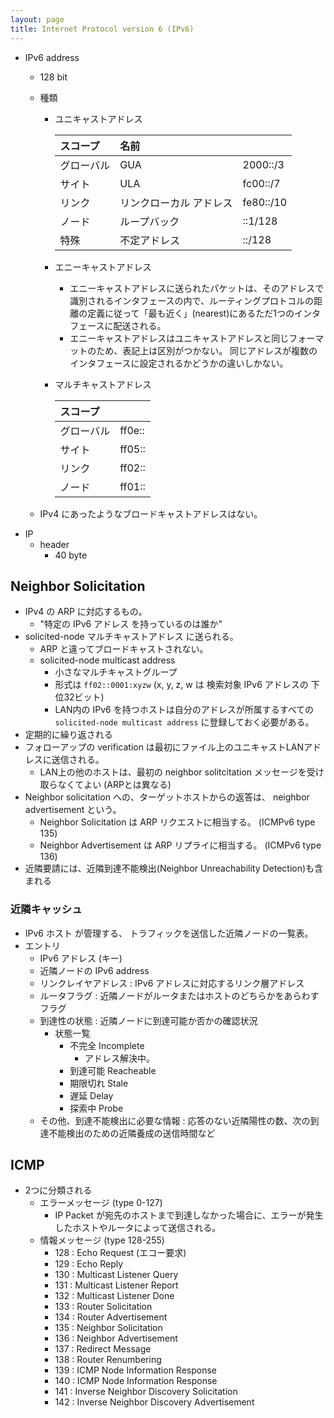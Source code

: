 ```yaml
---
layout: page
title: Internet Protocol version 6 (IPv6)
---
```


* IPv6 address
    * 128 bit
    * 種類
        * ユニキャストアドレス

            | スコープ | 名前 | |
            |:--|:--|:--|
            | グローバル | GUA | 2000::/3 |
            | サイト | ULA | fc00::/7 |
            | リンク | リンクローカル アドレス | fe80::/10 |
            | ノード | ループバック | ::1/128 |
            | 特殊 | 不定アドレス | ::/128 |


        * エニーキャストアドレス 
            * エニーキャストアドレスに送られたパケットは、そのアドレスで識別されるインタフェースの内で、ルーティングプロトコルの距離の定義に従って「最も近く」(nearest)にあるただ1つのインタフェースに配送される。
            * エニーキャストアドレスはユニキャストアドレスと同じフォーマットのため、表記上は区別がつかない。 同じアドレスが複数のインタフェースに設定されるかどうかの違いしかない。
        * マルチキャストアドレス

            | スコープ |  |
            |:--|:--|
            | グローバル | ff0e:: |
            | サイト | ff05:: |
            | リンク | ff02:: |
            | ノード | ff01:: |

    * IPv4 にあったようなブロードキャストアドレスはない。
* IP
    * header
        * 40 byte

## Neighbor Solicitation

* IPv4 の ARP に対応するもの。
    * "特定の IPv6 アドレス を持っているのは誰か"
* solicited-node マルチキャストアドレス に送られる。
    * ARP と違ってブロードキャストされない。
    * solicited-node multicast address
        * 小さなマルチキャストグループ
        * 形式は `ff02::0001:xyzw` (x, y, z, w は 検索対象 IPv6 アドレスの 下位32ビット)
        * LAN内の IPv6 を持つホストは自分のアドレスが所属するすべての `solicited-node multicast address` に登録しておく必要がある。
* 定期的に繰り返される
* フォローアップの verification は最初にファイル上のユニキャストLANアドレスに送信される。
    * LAN上の他のホストは、最初の neighbor solitcitation メッセージを受け取らなくてよい (ARPとは異なる)
* Neighbor solicitation への、ターゲットホストからの返答は、 neighbor advertisement という。
    * Neighbor Solicitation は ARP リクエストに相当する。 (ICMPv6 type 135)
    * Neighbor Advertisement は ARP リプライに相当する。 (ICMPv6 type 136)
* 近隣要請には、近隣到達不能検出(Neighbor Unreachability Detection)も含まれる

### 近隣キャッシュ

* IPv6 ホスト が管理する、 トラフィックを送信した近隣ノードの一覧表。
* エントリ
    * IPv6 アドレス (キー)
    * 近隣ノードの IPv6 address
    * リンクレイヤアドレス : IPv6 アドレスに対応するリンク層アドレス
    * ルータフラグ : 近隣ノードがルータまたはホストのどちらかをあらわすフラグ
    * 到達性の状態 : 近隣ノードに到達可能か否かの確認状況
        * 状態一覧
            * 不完全 Incomplete
                * アドレス解決中。
            * 到達可能 Reacheable
            * 期限切れ Stale
            * 遅延 Delay
            * 探索中 Probe
    * その他、到達不能検出に必要な情報 : 応答のない近隣陽性の数、次の到達不能検出のための近隣養成の送信時間など

## ICMP

* 2つに分類される
    * エラーメッセージ (type 0-127)
        * IP Packet が宛先のホストまで到達しなかった場合に、エラーが発生したホストやルータによって送信される。
    * 情報メッセージ (type 128-255)
        * 128 : Echo Request (エコー要求)
        * 129 : Echo Reply
        * 130 : Multicast Listener Query
        * 131 : Multicast Listener Report
        * 132 : Multicast Listener Done
        * 133 : Router Solicitation
        * 134 : Router Advertisement
        * 135 : Neighbor Solicitation
        * 136 : Neighbor Advertisement
        * 137 : Redirect Message
        * 138 : Router Renumbering
        * 139 : ICMP Node Information Response
        * 140 : ICMP Node Information Response
        * 141 : Inverse Neighbor Discovery Solicitation
        * 142 : Inverse Neighbor Discovery Advertisement




<!--
ホストは、LANアドレスが変更された可能性があると信じる場合、これらを一方的に送信することもあります。

ノードが別のノードに代わってネイバーアドバタイズメントを送信できるという点で、プロキシARPの類似物は引き続き許可されます。これの最も可能性の高い理由は、プロキシサービスを受信するノードが、ホームLANから一時的に離れた「モバイル」ホストであるためです。プロキシとして送信されるネイバーアドバタイズメントには、実際のターゲットが発言した場合、プロキシアドバタイズメントを無視する必要があることを示すフラグがあります。

ノード（ホストまたはルーター）が近隣要請を通じて近隣のLANアドレスを検出すると、ノードは引き続き近隣の継続的な到達可能性を監視します。

各ノード（ホストまたはルーター）は、既知のネイバーを引き続き監視します。到達可能性は、進行中のIPv6トラフィック交換または近隣アドバタイズメント応答のいずれかから推測できます。近隣ホストが到達不能になったことをノードが検出した場合、近隣のLANアドレスが単に変更された場合、元のノードはマルチキャスト近隣要請プロセスを再試行できます。ノードは、隣接ルーターが到達不能になったことを検出すると、代替パスを見つけようとします。

最後に、IPv4ICMPリダイレクトメッセージもIPv6で近隣探索プロトコルに移動されました。これらにより、ルーターは、特定の宛先へのトラフィックを処理するために別のルーターが適切に配置されていることをホストに通知できます。
-->

<!--
a host may also send these unsolicited if it believes its LAN address may have changed.

The analogue of Proxy ARP is still permitted, in that a node may send Neighbor Advertisements on behalf of another. The most likely reason for this is that the node receiving proxy services is a “mobile” host temporarily remote from the home LAN. Neighbor Advertisements sent as proxies have a flag to indicate that, if the real target does speak up, the proxy advertisement should be ignored.

Once a node (host or router) has discovered a neighbor’s LAN address through Neighbor Solicitation, it continues to monitor the neighbor’s continued reachability.

Each node (host or router) continues to monitor its known neighbors; reachability can be inferred either from ongoing IPv6 traffic exchanges or from Neighbor Advertisement responses. If a node detects that a neighboring host has become unreachable, the original node may retry the multicast Neighbor Solicitation process, in case the neighbor’s LAN address has simply changed. If a node detects that a neighboring router has become unreachable, it attempts to find an alternative path.

Finally, IPv4 ICMP Redirect messages have also been moved in IPv6 to the Neighbor Discovery protocol. These allow a router to tell a host that another router is better positioned to handle traffic to a given destination.

8.6.4   Security and Neighbor Discovery
In the protocols outlined above, received ND messages are trusted; this can lead to problems with nodes pretending to be things they are not. Here are two examples:

A host can pretend to be a router simply by sending out Router Advertisements; such a host can thus capture traffic from its neighbors, and even send it on – perhaps selectively – to the real router.
A host can pretend to be another host, in the IPv6 analog of ARP spoofing (7.9.2   ARP Security). If host A sends out a Neighbor Solicitation for host B, nothing prevents host C from sending out a Neighbor Advertisement claiming to be B (after previously joining the appropriate multicast group).
These two attacks can have the goal either of eavesdropping or of denial of service; there are also purely denial-of-service attacks. For example, host C can answer host B’s DAD queries (below at 8.7.1   Duplicate Address Detection) by claiming that the IPv6 address in question is indeed in use, preventing B from ever acquiring an IPv6 address. A good summary of these and other attacks can be found in RFC 3756.

These attacks, it is worth noting, can only be launched by nodes on the same LAN; they cannot be launched remotely. While this reduces the risk, though, it does not eliminate it. Sites that allow anyone to connect, such as Internet cafés, run the highest risk, but even in a setting in which all workstations are “locked down”, a node compromised by a virus may be able to disrupt the network.

RFC 4861 suggested that, at sites concerned about these kinds of attacks, hosts might use the IPv6 Authentication Header or the Encapsulated Security Payload Header to supply digital signatures for ND packets (see 22.11   IPsec). If a node is configured to require such checks, then most ND-based attacks can be prevented. Unfortunately, RFC 4861 offered no suggestions beyond static configuration, which scales poorly and also rather completely undermines the goal of autoconfiguration.

A more flexible alternative is Secure Neighbor Discovery, or SEND, specified in RFC 3971. This uses public-key encryption (22.9   Public-Key Encryption) to validate ND messages; for the remainder of this section, some familiarity with the material at 22.9   Public-Key Encryption may be necessary. Each message is digitally signed by the sender, using the sender’s private key; the recipient can validate the message using the sender’s corresponding public key. In principle this makes it impossible for one message sender to pretend to be another sender.

In practice, the problem is that public keys by themselves guarantee (if not compromised) only that the sender of a message is the same entity that previously sent messages using that key. In the second bulleted example above, in which C sends an ND message falsely claiming to be B, straightforward applications of public keys would prevent this if the original host A had previously heard from B, and trusted that sender to be the real B. But in general A would not know which of B or C was the real B. A cannot trust whichever host it heard from first, as it is indeed possible that C started its deception with A’s very first query for B, beating B to the punch.

A common solution to this identity-guarantee problem is to create some form of “public-key infrastructure” such as certificate authorities, as in 22.10.2.1   Certificate Authorities. In this setting, every node is configured to trust messages signed by the certificate authority; that authority is then configured to vouch for the identities of other nodes whenever this is necessary for secure operation. SEND implements its own version of certificate authorities; these are known as trust anchors. These would be configured to guarantee the identities of all routers, and perhaps hosts. The details are somewhat simpler than the mechanism outlined in 22.10.2.1   Certificate Authorities, as the anchors and routers are under common authority. When trust anchors are used, each host needs to be configured with a list of their addresses.

SEND also supports a simpler public-key validation mechanism known as cryptographically generated addresses, or CGAs (RFC 3972). These are IPv6 interface identifiers that are secure hashes (22.6   Secure Hashes) of the host’s public key (and a few other non-secret parameters). CGAs are an alternative to the interface-identifier mechanisms discussed in 8.2.1   Interface identifiers. DNS names in the .onion domain used by TOR also use CGAs.

The use of CGAs makes it impossible for host C to successfully claim to be host B: only B will have the public key that hashes to B’s address and the matching private key. If C attempts to send to A a neighbor advertisement claiming to be B, then C can sign the message with its own private key, but the hash of the corresponding public key will not match the interface-identifier portion of B’s address. Similarly, in the DAD scenario, if C attempts to tell B that B’s newly selected CGA address is already in use, then again C won’t have a key matching that address, and B will ignore the report.

In general, CGI addresses allow recipients of a message to verify that the source address is the “owner” of the associated public key, without any need for a public-key infrastructure (22.9.3   Trust and the Man in the Middle). C can still pretend to be a router, using its own CGA address, because router addresses are not known by the requester beforehand. However, it is easier to protect routers using trust anchors as there are fewer of them.

SEND relies on the fact that finding two inputs hashing to the same 64-bit CGA is infeasible, as in general this would take about 264 tries. An IPv4 analog would be impossible as the address host portion won’t have enough bits to prevent finding hash collisions via brute force. For example, if the host portion of the address has ten bits, it would take C about 210 tries (by tweaking the supplemental hash parameters) until it found a match for B’s CGA.

SEND has seen very little use in the IPv6 world, partly because IPv6 itself has seen such slow adoption, but also because of the perception that the vulnerabilities SEND protects against are difficult to exploit.

RA-guard is a simpler mechanism to achieve ND security, but one that requires considerable support from the LAN layer. Outlined in RFC 6105, it requires that each host connects directly to a switch; that is, there must be no shared-media Ethernet. The switches must also be fairly smart; it must be possible to configure them to know which ports connect to routers rather than hosts, and, in addition, it must be possible to configure them to block Router Advertisements from host ports that are not router ports. This is quite effective at preventing a host from pretending to be a router, and, while it assumes that the switches can do a significant amount of packet inspection, that is in fact a fairly common Ethernet switch feature. If Wi-Fi is involved, it does require that access points (which are a kind of switch) be able to block Router Advertisements; this isn’t quite as commonly available. In determining which switch ports are connected to routers, RFC 6105 suggests that there might be a brief initial learning period, during which all switch ports connecting to a device that claims to be a router are considered, permanently, to be router ports.
-->

<!--
.6.4セキュリティと近隣探索
上で概説したプロトコルでは、受信したNDメッセージは信頼されます。これにより、ノードがそうではないものになりすますという問題が発生する可能性があります。次に2つの例を示します。

ホストは、ルーターアドバタイズメントを送信するだけで、ルーターのふりをすることができます。したがって、このようなホストは、ネイバーからのトラフィックをキャプチャし、実際のルーターに（おそらく選択的に）送信することもできます。
ホストは、ARPスプーフィングのIPv6アナログ（7.9.2 ARPセキュリティ）で、別のホストのふりをすることができます。ホストAがホストBの近隣要請を送信する場合、ホストCがBであると主張する近隣アドバタイズメントを送信することを妨げるものは何もありません（以前に適切なマルチキャストグループに参加した後）。
これらの2つの攻撃には、盗聴またはサービス拒否のいずれかの目的があります。純粋にサービス拒否攻撃もあります。たとえば、ホストCは、問題のIPv6アドレスが実際に使用されていると主張することで、ホストBのDADクエリ（以下の8.7.1重複アドレス検出）に応答でき、BがIPv6アドレスを取得するのを防ぎます。これらの攻撃やその他の攻撃の概要については、RFC3756。

これらの攻撃は、注目に値することですが、同じLAN上のノードによってのみ開始できます。リモートで起動することはできません。これによりリスクは軽減されますが、排除されるわけではありません。インターネットカフェなど、誰でも接続できるサイトが最もリスクが高くなりますが、すべてのワークステーションが「ロックダウン」されている状況でも、ウイルスに感染したノードがネットワークを混乱させる可能性があります。

RFC 4861は、この種の攻撃が懸念されるサイトでは、ホストがIPv6認証ヘッダーまたはカプセル化されたセキュリティペイロードヘッダーを使用して、NDパケットのデジタル署名を提供する可能性があることを示唆しています（ 22.11 IPsecを参照）。ノードがそのようなチェックを要求するように構成されている場合、ほとんどのNDベースの攻撃を防ぐことができます。不幸にも、RFC 4861は、静的構成以外の提案を提供していませんでした。これは、拡張性が低く、自動構成の目標を完全に損なうものです。

より柔軟な代替手段は、で指定されているSecure Neighbor Discovery（SEND）です。RFC3971。これは、公開鍵暗号化（ 22.9公開鍵暗号化）を使用してNDメッセージを検証します。このセクションの残りの部分では、 22.9公開鍵暗号化の資料にある程度精通している必要がある場合があります。各メッセージは、送信者の秘密鍵を使用して、送信者によってデジタル署名されます。受信者は、送信者の対応する公開鍵を使用してメッセージを検証できます。原則として、これにより、あるメッセージ送信者が別の送信者になりすますことは不可能になります。

実際には、問題は、公開鍵自体が（侵害されていない場合でも）メッセージの送信者がその鍵を使用して以前にメッセージを送信したのと同じエンティティであることのみを保証することです。上記の2番目の箇条書きの例では、Cが誤ってBであると主張するNDメッセージを送信しますが、元のホストAが以前にBから連絡を取り、その送信者が本物のBであると信頼している場合、公開鍵を直接適用することでこれを防ぐことができます。一般に、AはBとCのどちらが本物のBであるかを知りません。Aが最初に聞いたホストを信頼することはできません。CがBに対する最初のクエリでBを打ち負かし、欺瞞を開始した可能性があるからです。

このID保証の問題に対する一般的な解決策は、22.10.2.1認証局のように、認証局などの何らかの形式の「公開鍵インフラストラクチャ」を作成することです。この設定では、すべてのノードが認証局によって署名されたメッセージを信頼するように構成されています。次に、その権限は、安全な操作に必要な場合はいつでも、他のノードのIDを保証するように構成されます。SENDは、独自のバージョンの認証局を実装します。これらはトラストアンカーとして知られています。これらは、すべてのルーター、場合によってはホストのIDを保証するように構成されます。詳細は、22.10.2.1認証局で概説されているメカニズムよりもいくらか単純です。、アンカーとルーターは共通の権限の下にあるため。トラストアンカーを使用する場合は、各ホストにアドレスのリストを設定する必要があります。

SENDは、暗号で生成されたアドレス、またはCGA（CGA）と呼ばれるより単純な公開鍵検証メカニズムもサポートします。RFC 3972）。これらは、ホストの公開鍵（およびその他のいくつかの非秘密パラメーター）のセキュアハッシュ（ 22.6セキュアハッシュ）であるIPv6インターフェイス識別子です。CGAは、 8.2.1インターフェイス識別子で説明されているインターフェイス識別子メカニズムの代替手段です。TORが使用する.onionドメインのDNS名もCGAを使用します。

CGAsの使用が正常にそれが不可能ホストCになり、ホストBであると主張する：唯一のBは、公開鍵Bのアドレスにハッシュことがありますと一致する秘密鍵を。CがBであると主張する近隣アドバタイズメントをAに送信しようとすると、Cは独自の秘密鍵を使用してメッセージに署名できますが、対応する公開鍵のハッシュはBのアドレスのインターフェイス識別子部分と一致しません。同様に、DADシナリオでは、CがBに新しく選択されたCGAアドレスがすでに使用されていることを伝えようとすると、Cはそのアドレスに一致するキーを持たず、Bはレポートを無視します。

一般に、CGIアドレスを使用すると、メッセージの受信者は、公開鍵インフラストラクチャ（22.9.3 Trust and the Man in the Middle）を必要とせずに、送信元アドレスが関連する公開鍵の「所有者」であることを確認できます。Cは、独自のCGAアドレスを使用して、ルーターのふりをすることができます。これは、ルーターアドレスがリクエスターによって事前に認識されていないためです。ただし、トラストアンカーの数が少ないため、トラストアンカーを使用してルーターを保護する方が簡単です。

SENDは、同じ64ビットCGAにハッシュする2つの入力を見つけることは実行不可能であるという事実に依存しています。これは、一般に、これには約264回の試行が必要になるためです。アドレスホスト部分にはブルートフォースによるハッシュ衝突の検出を防ぐのに十分なビットがないため、IPv4アナログは不可能です。アドレスのホスト部が10ビットを有する場合、例えば、それは約2 Cを取る10がBのCGAの一致を見つけるまで試みる（補助ハッシュパラメータを微調整することにより）。

SENDは、IPv6自体の採用が非常に遅いこともあり、SENDが保護する脆弱性を悪用するのが難しいという認識もあり、IPv6の世界ではほとんど使用されていません。

RA-guardは、NDセキュリティを実現するためのより単純なメカニズムですが、LAN層からのかなりのサポートが必要です。で概説RFC 6105では、各ホストがスイッチに直接接続する必要があります。つまり、共有メディアイーサネットがあってはなりません。スイッチもかなりスマートでなければなりません。それをルーターではなく、ホストに接続するポートを知るためにそれらを設定することは可能でなければならない、そして、加えて、ホストポートからルータ広告をブロックするように設定することが可能でなければならないではありませんルーターポート。これは、ホストがルーターのふりをするのを防ぐのに非常に効果的であり、スイッチが大量のパケット検査を実行できることを前提としていますが、これは実際にはかなり一般的なイーサネットスイッチ機能です。Wi-Fiが関係している場合、アクセスポイント（一種のスイッチ）がルーターアドバタイズメントをブロックできる必要があります。これは一般的に利用できるほどではありません。どのスイッチポートがルーターに接続されているかを判断する際に、RFC 6105は、ルーターであると主張するデバイスに接続しているすべてのスイッチポートが、永続的にルーターポートであると見なされる短い初期学習期間がある可能性があることを示唆しています。
-->
